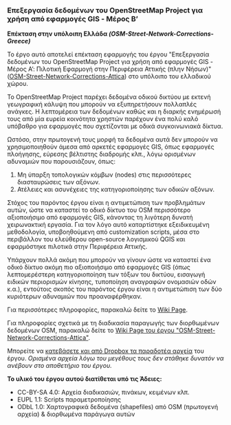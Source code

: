 ### Επεξεργασία δεδομένων του OpenStreetMap Project για χρήση από εφαρμογές GIS - Μέρος Β’
**Επέκταση στην υπόλοιπη Ελλάδα _(OSM-Street-Network-Corrections-Greece)_**

Το έργο αυτό αποτελεί επέκταση εφαρμογής του έργου "Επεξεργασία δεδομένων του OpenStreetMap Project για χρήση από εφαρμογές GIS - Μέρος Α’: Πιλοτική Εφαρμογή στην Περιφέρεια Αττικής (πλην Νήσων)" ([OSM-Street-Network-Corrections-Attica](https://github.com/ellak-monades-aristeias/OSM-Street-Network-Corrections-Attica)) στο υπόλοιπο του ελλαδικού χώρου.

Το OpenStreetMap Project παρέχει δεδομένα οδικού δικτύου με εκτενή γεωγραφική κάλυψη που μπορούν να εξυπηρετήσουν πολλαπλές ανάγκες. Η λεπτομέρεια των δεδομένων καθώς και η διαρκής ενημέρωσή τους από μία ευρεία κοινότητα χρηστών παρέχουν ένα πολύ καλό υπόβαθρο για εφαρμογές που σχετίζονται με οδικά συγκοινωνιακά δίκτυα.

Ωστόσο, στην πρωτογενή τους μορφή τα δεδομένα αυτά δεν μπορούν να χρησιμοποιηθούν άμεσα από αρκετές εφαρμογές GIS, όπως εφαρμογές πλοήγησης, εύρεσης βέλτιστης διαδρομής κλπ., λόγω ορισμένων αδυναμιών που παρουσιάζουν, όπως:

1. Μη ύπαρξη τοπολογικών κόμβων (nodes) στις περισσότερες διασταυρώσεις των αξόνων.
2. Ατέλειες και ασυνέχειες της κατηγοριοποίησης των οδικών αξόνων.

Στόχος του παρόντος έργου είναι η αντιμετώπιση των προβλημάτων αυτών, ώστε να καταστεί το οδικό δίκτυο του OSM περισσότερο αξιοποιήσιμο από εφαρμογές GIS, κάνοντας τη λιγότερη δυνατή χειρωνακτική εργασία. Για τον λόγο αυτό καταρτίστηκε εξειδικευμένη μεθοδολογία, υποβοηθούμενη από customization scripts, μέσα στο περιβάλλον του ελεύθερου open-source λογισμικού QGIS και εφαρμόστηκε πιλοτικά στην Περιφέρεια Αττικής.

Υπάρχουν πολλά ακόμη που μπορούν να γίνουν ώστε να καταστεί ένα οδικό δίκτυο ακόμη πιο αξιοποιήσιμο από εφαρμογές GIS (όπως λεπτομερέστερη κατηγοριοποίηση των τόξων του δικτύου, εισαγωγή ειδικών περιορισμών κίνησης, τυποποίηση αναγραφών ονομασιών οδών κ.α.), εντούτοις σκοπός του παρόντος έργου είναι η αντιμετώπιση των δύο κυριότερων αδυναμιών που προαναφέρθηκαν.

Για περισσότερες πληροφορίες, παρακαλώ δείτε το [Wiki Page](https://github.com/ellak-monades-aristeias/OSM-Street-Network-Corrections-Greece/wiki).

Για πληροφορίες σχετικά με τη διαδικασία παραγωγής των διορθωμένων δεδομένων OSM, παρακαλώ δείτε το [Wiki Page του έργου
"OSM-Street-Network-Corrections-Attica"](https://github.com/ellak-monades-aristeias/OSM-Street-Network-Corrections-Attica/wiki).

Μπορείτε να [κατεβάσετε και από Dropbox τα παραδοτέα αρχεία](https://www.dropbox.com/sh/zuirfdyw40qjmaa/AADnVgnV5dkfuyRs9ugll5s1a?dl=0) του έργου. _Ορισμένα αρχεία λόγω του μεγέθους τους δεν στάθηκε δυνατόν να ανέβουν στο αποθετήριο του έργου._

**Το υλικό του έργου αυτού διατίθεται υπό τις Άδειες:**
- CC-BY-SA 4.0: Αρχεία διαδικασιών, πινάκων, κειμένων κλπ.
- EUPL 1.1: Scripts παραμετροποίησης
- ODbL 1.0: Χαρτογραφικά δεδομένα (shapefiles) από OSM (πρωτογενή αρχεία) & διορθωμένα παράγωγα αυτών

